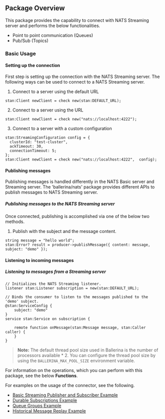 ## Package Overview

This package provides the capability to connect with NATS Streaming server and performs the 
below functionalities.

- Point to point communication (Queues)
- Pub/Sub (Topics)

### Basic Usage

#### Setting up the connection

First step is setting up the connection with the NATS Streaming server. The following ways can be used to connect to a
NATS Streaming server.

1. Connect to a server using the default URL
```ballerina
stan:Client newClient = check new(stan:DEFAULT_URL);
```

2. Connect to a server using the URL
```ballerina
stan:Client newClient = check new("nats://localhost:4222");
```

3. Connect to a server with a custom configuration
```ballerina
stan:StreamingConfiguration config = {
  clusterId: "test-cluster",
  ackTimeout: 30,
  connectionTimeout: 5;
};
stan:Client newClient = check new("nats://localhost:4222",  config);
```

#### Publishing messages

Publishing messages is handled differently in the NATS Basic server and Streaming server. The 'ballerina/nats' package provides different 
APIs to publish messages to NATS Streaming server.

##### Publishing messages to the NATS Streaming server

Once connected, publishing is accomplished via one of the below two methods.

1. Publish with the subject and the message content.
```ballerina
string message = "hello world";
stan:Error? result = producer->publishMessage({ content: message, subject: "demo" });
```

#### Listening to incoming messages

##### Listening to messages from a Streaming server

```ballerina
// Initializes the NATS Streaming listener.
listener stan:Listener subscription = new(stan:DEFAULT_URL);

// Binds the consumer to listen to the messages published to the 'demo' subject.
@stan:ServiceConfig {
    subject: "demo"
}
service stan:Service on subscription {
    
    remote function onMessage(stan:Message message, stan:Caller caller) {
    }
}
```

>**Note:** The default thread pool size used in Ballerina is the number of processors available * 2. You can configure the thread pool size by using the `BALLERINA_MAX_POOL_SIZE` environment variable.

For information on the operations, which you can perform with this package, see the below **Functions**. 

For examples on the usage of the connector, see the following.
* [Basic Streaming Publisher and Subscriber Example](https://ballerina.io/learn/by-example/nats-streaming-client.html)
* [Durable Subscriptions Example](https://ballerina.io/learn/by-example/nats-streaming-durable-subscriptions.html)
* [Queue Groups Example](https://ballerina.io/learn/by-example/nats-streaming-queue-group.html)
* [Historical Message Replay Example](https://ballerina.io/learn/by-example/nats-streaming-start-position.html)
